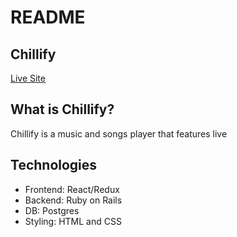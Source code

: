 # README


## Chillify
[Live Site](https://chillify.herokuapp.com)

## What is Chillify? 
Chillify is a music and songs player that features live

## Technologies
* Frontend: React/Redux
* Backend: Ruby on Rails
* DB: Postgres
* Styling: HTML and CSS 
